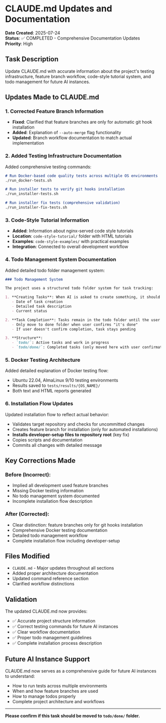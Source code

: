 # CLAUDE.md Updates and Documentation

**Date Created**: 2025-07-24  
**Status**: ✅ COMPLETED - Comprehensive Documentation Updates  
**Priority**: High  

## Task Description

Update CLAUDE.md with accurate information about the project's testing infrastructure, feature branch workflow, code-style tutorial system, and todo management for future AI instances.

## Updates Made to CLAUDE.md

### 1. Corrected Feature Branch Information
- **Fixed**: Clarified that feature branches are only for automatic git hook installation
- **Added**: Explanation of `--auto-merge` flag functionality
- **Updated**: Branch workflow documentation to match actual implementation

### 2. Added Testing Infrastructure Documentation
Added comprehensive testing commands:
```markdown
# Run Docker-based code quality tests across multiple OS environments
./run_docker-tests.sh

# Run installer tests to verify git hooks installation
./run_installer-tests.sh

# Run installer fix tests (comprehensive validation)
./run_installer-fix-tests.sh
```

### 3. Code-Style Tutorial Information
- **Added**: Information about nginx-served code style tutorials
- **Location**: `code-style-tutorial/` folder with HTML tutorials
- **Examples**: `code-style-examples/` with practical examples
- **Integration**: Connected to overall development workflow

### 4. Todo Management System Documentation
Added detailed todo folder management system:
```markdown
### Todo Management System

The project uses a structured todo folder system for task tracking:

1. **Creating Tasks**: When AI is asked to create something, it should be documented in the `todo/` folder with:
   - Date of task creation
   - Detailed task description
   - Current status

2. **Task Completion**: Tasks remain in the todo folder until the user explicitly confirms completion
   - Only move to done folder when user confirms "it's done"
   - If user doesn't confirm completion, task stays pending

3. **Structure**:
   - `todo/`: Active tasks and work in progress
   - `todo/done/`: Completed tasks (only moved here with user confirmation)
```

### 5. Docker Testing Architecture
Added detailed explanation of Docker testing flow:
- Ubuntu 22.04, AlmaLinux 9/10 testing environments
- Results saved to `tests/results/{OS_NAME}/`
- Both text and HTML reports generated

### 6. Installation Flow Updates
Updated installation flow to reflect actual behavior:
- Validates target repository and checks for uncommitted changes
- Creates feature branch for installation (only for automated installations)
- **Installs developer-setup files to repository root** (key fix)
- Copies scripts and documentation
- Commits all changes with detailed message

## Key Corrections Made

### Before (Incorrect):
- Implied all development used feature branches
- Missing Docker testing information
- No todo management system documented
- Incomplete installation flow description

### After (Corrected):
- Clear distinction: feature branches only for git hooks installation
- Comprehensive Docker testing documentation
- Detailed todo management workflow
- Complete installation flow including developer-setup

## Files Modified

- `CLAUDE.md` - Major updates throughout all sections
- Added proper architecture documentation
- Updated command reference section
- Clarified workflow distinctions

## Validation

The updated CLAUDE.md now provides:
- ✅ Accurate project structure information
- ✅ Correct testing commands for future AI instances
- ✅ Clear workflow documentation
- ✅ Proper todo management guidelines
- ✅ Complete installation process description

## Future AI Instance Support

CLAUDE.md now serves as a comprehensive guide for future AI instances to understand:
- How to run tests across multiple environments
- When and how feature branches are used
- How to manage todos properly
- Complete project architecture and workflows

---

**Please confirm if this task should be moved to `todo/done/` folder.**